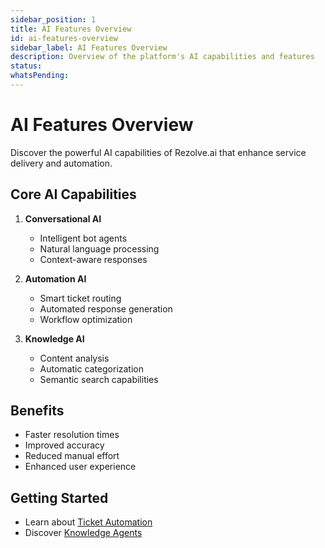 ```yaml
---
sidebar_position: 1
title: AI Features Overview
id: ai-features-overview
sidebar_label: AI Features Overview
description: Overview of the platform's AI capabilities and features
status: 
whatsPending: 
---
```


# AI Features Overview

Discover the powerful AI capabilities of Rezolve.ai that enhance service delivery and automation.

## Core AI Capabilities

1. **Conversational AI**
   - Intelligent bot agents
   - Natural language processing
   - Context-aware responses

2. **Automation AI**
   - Smart ticket routing
   - Automated response generation
   - Workflow optimization

3. **Knowledge AI**
   - Content analysis
   - Automatic categorization
   - Semantic search capabilities

## Benefits

- Faster resolution times
- Improved accuracy
- Reduced manual effort
- Enhanced user experience

## Getting Started

- Learn about [Ticket Automation](../ticket-automation.md)
- Discover [Knowledge Agents](../knowledge-agents.md)

